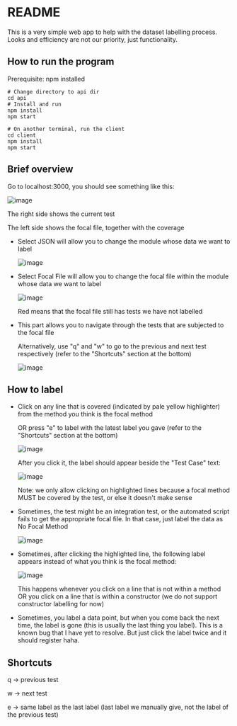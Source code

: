 # README

This is a very simple web app to help with the dataset labelling process. Looks and efficiency are not our priority, just functionality.

## How to run the program

Prerequisite: npm installed

```
# Change directory to api dir
cd api
# Install and run
npm install
npm start

# On another terminal, run the client
cd client
npm install
npm start
```

## Brief overview

Go to localhost:3000, you should see something like this:

![image](https://github.com/bernarduskrishna/dataset_labelling/assets/77195969/d7cb1499-dbc9-4e6c-b4e0-9633f41d2c9f)

The right side shows the current test

The left side shows the focal file, together with the coverage

- Select JSON will allow you to change the module whose data we want to label
  
  ![image](https://github.com/bernarduskrishna/dataset_labelling/assets/77195969/d8ba031d-0f44-4b38-b1d2-32a50adce2a1)
  
- Select Focal File will allow you to change the focal file within the module whose data we want to label
  
  ![image](https://github.com/bernarduskrishna/dataset_labelling/assets/77195969/60789a9d-c0f0-47ea-8a4b-99ddabb28157)
  
  Red means that the focal file still has tests we have not labelled
- This part allows you to navigate through the tests that are subjected to the focal file

  Alternatively, use "q" and "w" to go to the previous and next test respectively (refer to the "Shortcuts" section at the bottom)
  
  ![image](https://github.com/bernarduskrishna/dataset_labelling/assets/77195969/5b9516dc-f838-44a3-9eec-08859d25d601)

## How to label
- Click on any line that is covered (indicated by pale yellow highlighter) from the method you think is the focal method

  OR press "e" to label with the latest label you gave (refer to the "Shortcuts" section at the bottom)
  
  ![image](https://github.com/bernarduskrishna/dataset_labelling/assets/77195969/3140dc49-edda-4903-97d3-19aa2a2d5041)
  
  After you click it, the label should appear beside the "Test Case" text:

  ![image](https://github.com/bernarduskrishna/dataset_labelling/assets/77195969/d0386765-4d33-438b-8ce4-2f2ff738dbef)
  
  Note: we only allow clicking on highlighted lines because a focal method MUST be covered by the test, or else it doesn't make sense
- Sometimes, the test might be an integration test, or the automated script fails to get the appropriate focal file. In that case, just label the data as No Focal Method
  
  ![image](https://github.com/bernarduskrishna/dataset_labelling/assets/77195969/3fb5e0dd-40c2-4f97-8306-522b19aa19aa)
  
- Sometimes, after clicking the highlighted line, the following label appears instead of what you think is the focal method:
  
  ![image](https://github.com/bernarduskrishna/dataset_labelling/assets/77195969/c0a7ca2a-aa38-42ee-a7c3-827f65ffdf37)
  
  This happens whenever you click on a line that is not within a method OR you click on a line that is within a constructor (we do not support constructor labelling for now)
- Sometimes, you label a data point, but when you come back the next time, the label is gone (this is usually the last thing you label). This is a known bug that I have yet to resolve. But just click the label twice and it should register haha.

## Shortcuts

q -> previous test

w -> next test

e -> same label as the last label (last label we manually give, not the label of the previous test)



